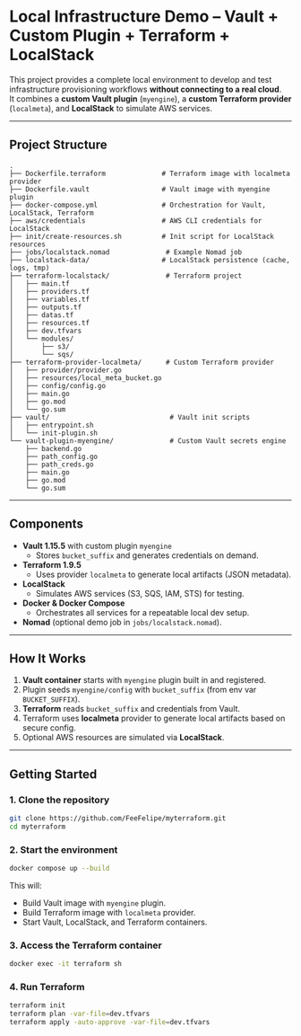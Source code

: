 # Local Infrastructure Demo – Vault + Custom Plugin + Terraform + LocalStack

This project provides a complete local environment to develop and test infrastructure provisioning workflows **without connecting to a real cloud**.  
It combines a **custom Vault plugin** (`myengine`), a **custom Terraform provider** (`localmeta`), and **LocalStack** to simulate AWS services.

---

## Project Structure

```
.
├── Dockerfile.terraform              # Terraform image with localmeta provider
├── Dockerfile.vault                  # Vault image with myengine plugin
├── docker-compose.yml                # Orchestration for Vault, LocalStack, Terraform
├── aws/credentials                   # AWS CLI credentials for LocalStack
├── init/create-resources.sh          # Init script for LocalStack resources
├── jobs/localstack.nomad              # Example Nomad job
├── localstack-data/                  # LocalStack persistence (cache, logs, tmp)
├── terraform-localstack/              # Terraform project
│   ├── main.tf
│   ├── providers.tf
│   ├── variables.tf
│   ├── outputs.tf
│   ├── datas.tf
│   ├── resources.tf
│   ├── dev.tfvars
│   └── modules/
│       ├── s3/
│       └── sqs/
├── terraform-provider-localmeta/      # Custom Terraform provider
│   ├── provider/provider.go
│   ├── resources/local_meta_bucket.go
│   ├── config/config.go
│   ├── main.go
│   ├── go.mod
│   └── go.sum
├── vault/                              # Vault init scripts
│   ├── entrypoint.sh
│   └── init-plugin.sh
└── vault-plugin-myengine/              # Custom Vault secrets engine
    ├── backend.go
    ├── path_config.go
    ├── path_creds.go
    ├── main.go
    ├── go.mod
    └── go.sum
```

---

## Components

- **Vault 1.15.5** with custom plugin `myengine`
  - Stores `bucket_suffix` and generates credentials on demand.
- **Terraform 1.9.5**
  - Uses provider `localmeta` to generate local artifacts (JSON metadata).
- **LocalStack**
  - Simulates AWS services (S3, SQS, IAM, STS) for testing.
- **Docker & Docker Compose**
  - Orchestrates all services for a repeatable local dev setup.
- **Nomad** (optional demo job in `jobs/localstack.nomad`).

---

## How It Works

1. **Vault container** starts with `myengine` plugin built in and registered.
2. Plugin seeds `myengine/config` with `bucket_suffix` (from env var `BUCKET_SUFFIX`).
3. **Terraform** reads `bucket_suffix` and credentials from Vault.
4. Terraform uses **localmeta** provider to generate local artifacts based on secure config.
5. Optional AWS resources are simulated via **LocalStack**.

---

## Getting Started

### 1. Clone the repository
```bash
git clone https://github.com/FeeFelipe/myterraform.git
cd myterraform
```

### 2. Start the environment
```bash
docker compose up --build
```
This will:
- Build Vault image with `myengine` plugin.
- Build Terraform image with `localmeta` provider.
- Start Vault, LocalStack, and Terraform containers.

### 3. Access the Terraform container
```bash
docker exec -it terraform sh
```

### 4. Run Terraform
```bash
terraform init
terraform plan -var-file=dev.tfvars
terraform apply -auto-approve -var-file=dev.tfvars
```
